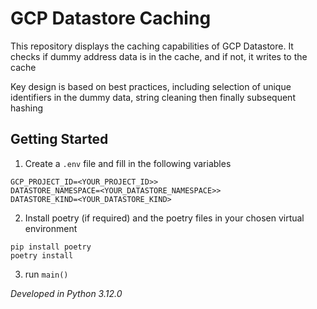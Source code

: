 # GCP Datastore Caching 

This repository displays the caching capabilities of GCP Datastore. It checks if dummy address data is in the cache, and if not, it writes to the cache 

Key design is based on best practices, including selection of unique identifiers in the dummy data, string cleaning then finally subsequent hashing

## Getting Started

1. Create a `.env` file and fill in the following variables

```
GCP_PROJECT_ID=<YOUR_PROJECT_ID>>
DATASTORE_NAMESPACE=<YOUR_DATASTORE_NAMESPACE>>
DATASTORE_KIND=<YOUR_DATASTORE_KIND>
```

2. Install poetry (if required) and the poetry files in your chosen virtual environment 

```
pip install poetry 
poetry install
```

3. run `main()`






*Developed in Python 3.12.0*
